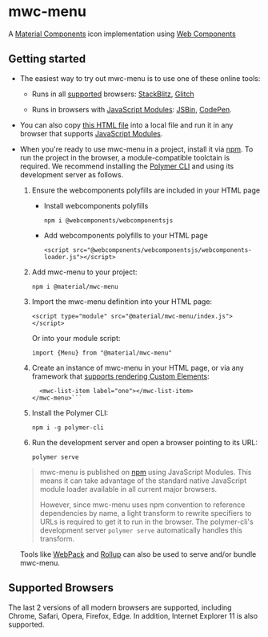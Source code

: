 # mwc-menu
A [Material Components](https://material.io/components/) icon implementation using [Web Components](https://www.webcomponents.org/introduction)

## Getting started

 * The easiest way to try out mwc-menu is to use one of these online tools:

    * Runs in all [supported](#supported-browsers) browsers: [StackBlitz](https://stackblitz.com/edit/mwc-icon-example?file=index.js), [Glitch](https://glitch.com/edit/#!/mwc-icon-example?path=index.html)

    * Runs in browsers with [JavaScript Modules](https://caniuse.com/#search=modules): [JSBin](http://jsbin.com/qibisux/edit?html,output),
    [CodePen](https://codepen.io/azakus/pen/deZLja).

* You can also copy [this HTML file](https://gist.githubusercontent.com/azakus/f01e9fc2ed04e781ad5a52ded7b296e7/raw/266f2f4f91cbfe89b2acc6ec63957b1a3cfe9b39/index.html) into a local file and run it in any browser that supports [JavaScript Modules]((https://caniuse.com/#search=modules)).

* When you're ready to use mwc-menu in a project, install it via [npm](https://www.npmjs.com/). To run the project in the browser, a module-compatible toolctain is required. We recommend installing the [Polymer CLI](https://github.com/Polymer/polymer-cli) and using its development server as follows.

  1. Ensure the webcomponents polyfills are included in your HTML page

      - Install webcomponents polyfills

          ```npm i @webcomponents/webcomponentsjs```

      - Add webcomponents polyfills to your HTML page

          ```<script src="@webcomponents/webcomponentsjs/webcomponents-loader.js"></script>```

  1. Add mwc-menu to your project:

      ```npm i @material/mwc-menu```

  1. Import the mwc-menu definition into your HTML page:

      ```<script type="module" src="@material/mwc-menu/index.js"></script>```

      Or into your module script:

      ```import {Menu} from "@material/mwc-menu"```

  1. Create an instance of mwc-menu in your HTML page, or via any framework that [supports rendering Custom Elements](https://custom-elements-everywhere.com/):

      ```<mwc-menu>
        <mwc-list-item label="one"></mwc-list-item>
      </mwc-menu>```

  1. Install the Polymer CLI:

      ```npm i -g polymer-cli```

  1. Run the development server and open a browser pointing to its URL:

      ```polymer serve```

  > mwc-menu is published on [npm](https://www.npmjs.com/package/@material/mwc-menu) using JavaScript Modules.
  This means it can take advantage of the standard native JavaScript module loader available in all current major browsers.
  >
  > However, since mwc-menu uses npm convention to reference dependencies by name, a light transform to rewrite specifiers to URLs is required to get it to run in the browser. The polymer-cli's development server `polymer serve` automatically handles this transform.

  Tools like [WebPack](https://webpack.js.org/) and [Rollup](https://rollupjs.org/) can also be used to serve and/or bundle mwc-menu.

## Supported Browsers

The last 2 versions of all modern browsers are supported, including
Chrome, Safari, Opera, Firefox, Edge. In addition, Internet Explorer 11 is also supported.
